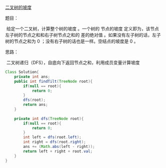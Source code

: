 [二叉树的坡度](https://leetcode-cn.com/problems/binary-tree-tilt/)

题目：

​	给定一个二叉树，计算整个树的坡度 。一个树的 节点的坡度 定义即为，该节点左子树的节点之和和右子树节点之和的 差的绝对值 。如果没有左子树的话，左子树的节点之和为 0 ；没有右子树的话也是一样。空结点的坡度是 0 。

思路：

​	二叉树递归（DFS），自底向下返回节点之和，利用成员变量计算坡度

```java
Class Solution{
    private int ans;
    public int findTilt(TreeNode root){
        if(null == root){
            return 0;
        }
        dfs(root);
        return ans;
    }
    
    private int dfs(TreeNode root){
        if(null == root){
            return 0;
        }
        int left = dfs(root.left);
        int right = dfs(root.right);
        ans += (Math.abs(left - right));
        return left + right + root.val;
    }
}
```

